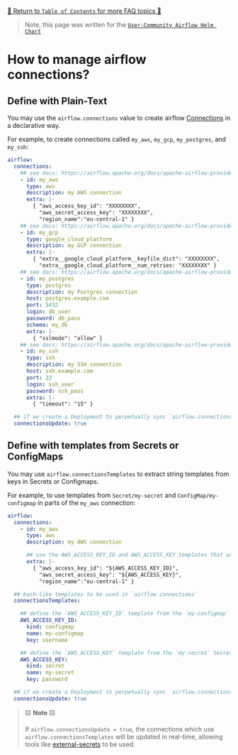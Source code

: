 [🔗 Return to `Table of Contents` for more FAQ topics 🔗](https://github.com/airflow-helm/charts/tree/main/charts/airflow#frequently-asked-questions)

> Note, this page was written for the [`User-Community Airflow Helm Chart`](https://github.com/airflow-helm/charts/tree/main/charts/airflow)

# How to manage airflow connections?

## Define with Plain-Text

You may use the `airflow.connections` value to create airflow [Connections](https://airflow.apache.org/docs/apache-airflow/stable/concepts.html#connections) in a declarative way.

For example, to create connections called `my_aws`, `my_gcp`, `my_postgres`, and `my_ssh`:

```yaml
airflow:
  connections:
    ## see docs: https://airflow.apache.org/docs/apache-airflow-providers-amazon/stable/connections/aws.html
    - id: my_aws
      type: aws
      description: my AWS connection
      extra: |-
        { "aws_access_key_id": "XXXXXXXX",
          "aws_secret_access_key": "XXXXXXXX",
          "region_name":"eu-central-1" }
    ## see docs: https://airflow.apache.org/docs/apache-airflow-providers-google/stable/connections/gcp.html
    - id: my_gcp
      type: google_cloud_platform
      description: my GCP connection
      extra: |-
        { "extra__google_cloud_platform__keyfile_dict": "XXXXXXXX",
          "extra__google_cloud_platform__num_retries: "XXXXXXXX" }
    ## see docs: https://airflow.apache.org/docs/apache-airflow-providers-postgres/stable/connections/postgres.html
    - id: my_postgres
      type: postgres
      description: my Postgres connection
      host: postgres.example.com
      port: 5432
      login: db_user
      password: db_pass
      schema: my_db
      extra: |-
        { "sslmode": "allow" }
    ## see docs: https://airflow.apache.org/docs/apache-airflow-providers-ssh/stable/connections/ssh.html
    - id: my_ssh
      type: ssh
      description: my SSH connection
      host: ssh.example.com
      port: 22
      login: ssh_user
      password: ssh_pass
      extra: |-
        { "timeout": "15" }

  ## if we create a Deployment to perpetually sync `airflow.connections`
  connectionsUpdate: true
```

## Define with templates from Secrets or ConfigMaps

You may use `airflow.connectionsTemplates` to extract string templates from keys in Secrets or Configmaps.

For example, to use templates from `Secret/my-secret` and `ConfigMap/my-configmap` in parts of the `my_aws` connection:

```yaml
airflow:
  connections:
    - id: my_aws
      type: aws
      description: my AWS connection

      ## use the AWS_ACCESS_KEY_ID and AWS_ACCESS_KEY templates that are defined in `airflow.connectionsTemplates`
      extra: |-
        { "aws_access_key_id": "${AWS_ACCESS_KEY_ID}",
          "aws_secret_access_key": "${AWS_ACCESS_KEY}",
          "region_name":"eu-central-1" }

  ## bash-like templates to be used in `airflow.connections`
  connectionsTemplates:

    ## define the `AWS_ACCESS_KEY_ID` template from the `my-configmap` ConfigMap
    AWS_ACCESS_KEY_ID:
      kind: configmap
      name: my-configmap
      key: username

    ## define the `AWS_ACCESS_KEY` template from the `my-secret` Secret
    AWS_ACCESS_KEY:
      kind: secret
      name: my-secret
      key: password

  ## if we create a Deployment to perpetually sync `airflow.connections`
  connectionsUpdate: true
```

> 🟨 __Note__ 🟨
>
> If `airflow.connectionsUpdate = true`, the connections which use `airflow.connectionsTemplates` will be updated in real-time,
> allowing tools like [external-secrets](https://github.com/external-secrets/kubernetes-external-secrets) to be used.
